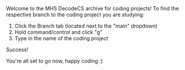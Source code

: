 Welcome to the MHS DecodeCS archive for coding projects!
To find the respective branch to the coding project you are studying:

  1. Click the Branch tab (located next to the "main" dropdown)
  2. Hold command/control and click "g"
  3. Type in the name of the coding project

Success!

You're all set to go now, happy coding :)
